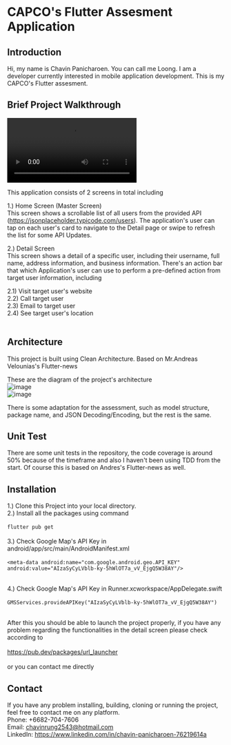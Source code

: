# CAPCO's Flutter Assesment Application

## Introduction
Hi, my name is Chavin Panicharoen. You can call me Loong. I am a developer currently interested in mobile application development. This is my CAPCO's Flutter assesment.

## Brief Project Walkthrough

<video src='https://user-images.githubusercontent.com/57981346/226173219-9bd29edf-5ad7-4501-810a-2f53c2ae90f4.mov'/><br/>

This application consists of 2 screens in total including<br />

1.) Home Screen (Master Screen)<br/>
  This screen shows a scrollable list of all users from the provided API (https://jsonplaceholder.typicode.com/users). The application's user can tap on each user's card to navigate to the Detail page or swipe to refresh the list for some API Updates.
  
2.) Detail Screen<br/>
  This screen shows a detail of a specific user, including their username, full name, address information, and business information. There's an action bar that which Application's user can use to perform a pre-defined action from target user information, including
  
   2.1) Visit target user's website<br />
   2.2) Call target user<br />
   2.3) Email to target user<br />
   2.4) See target user's location<br /><br />
  
## Architecture
This project is built using Clean Architecture. Based on Mr.Andreas Velounias's Flutter-news<br />

These are the diagram of the project's architecture<br />
![image](https://user-images.githubusercontent.com/57981346/226172167-c5bfc5a7-f5f3-42b4-a4ef-1fb7aad8bb69.png)<br />
![image](https://user-images.githubusercontent.com/57981346/226172269-2d64bb65-7880-4779-891e-09fd04252e9b.png)

There is some adaptation for the assessment, such as model structure, package name, and JSON Decoding/Encoding, but the rest is the same.

## Unit Test
There are some unit tests in the repository, the code coverage is around 50% because of the timeframe and also I haven't been using TDD from the start. Of course this is based on Andres's Flutter-news as well. 

## Installation

1.) Clone this Project into your local directory.<br />
2.) Install all the packages using command <br /><br />
```flutter pub get```<br /><br />
3.) Check Google Map's API Key in android/app/src/main/AndroidManifest.xml<br /><br />
 ```<meta-data android:name="com.google.android.geo.API_KEY" android:value="AIzaSyCyLVblb-ky-5hWlOT7a_vV_EjgQ5W38AY"/>```<br /><br />
 
 4.) Check Google Map's API Key in Runner.xcworkspace/AppDelegate.swift <br /><br />
 ```GMSServices.provideAPIKey("AIzaSyCyLVblb-ky-5hWlOT7a_vV_EjgQ5W38AY")```<br /><br />
 
 After this you should be able to launch the project properly, if you have any problem regarding the functionalities in the detail screen please check according to <br /><br />https://pub.dev/packages/url_launcher<br /><br /> or you can contact me directly

 
 ## Contact
If you have any problem installing, building, cloning or running the project, feel free to contact me on any platform.<br/>
Phone: +6682-704-7606<br/>
Email: chavinrung2543@hotmail.com<br/>
LinkedIn: https://www.linkedin.com/in/chavin-panicharoen-76219614a<br/>
